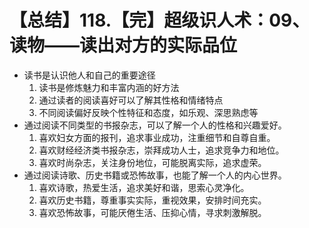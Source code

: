 # 【总结】118.【完】超级识人术：09、读物——读出对方的实际品位

-   读书是认识他人和自己的重要途径
    1.  读书是修炼魅力和丰富内涵的好方法
    2.  通过读者的阅读喜好可以了解其性格和情绪特点
    3.  不同阅读偏好反映个性特征和态度，如乐观、深思熟虑等
-   通过阅读不同类型的书报杂志，可以了解一个人的性格和兴趣爱好。
    1.  喜欢妇女方面的报刊，追求事业成功，注重细节和自尊自重。
    2.  喜欢财经经济类书报杂志，崇拜成功人士，追求竞争力和地位。
    3.  喜欢时尚杂志，关注身份地位，可能脱离实际，追求虚荣。
-   通过阅读诗歌、历史书籍或恐怖故事，也能了解一个人的内心世界。
    1.  喜欢诗歌，热爱生活，追求美好和谐，思索心灵净化。
    2.  喜欢历史书籍，尊重事实实际，重视效果，安排时间充实。
    3.  喜欢恐怖故事，可能厌倦生活、压抑心情，寻求刺激解脱。